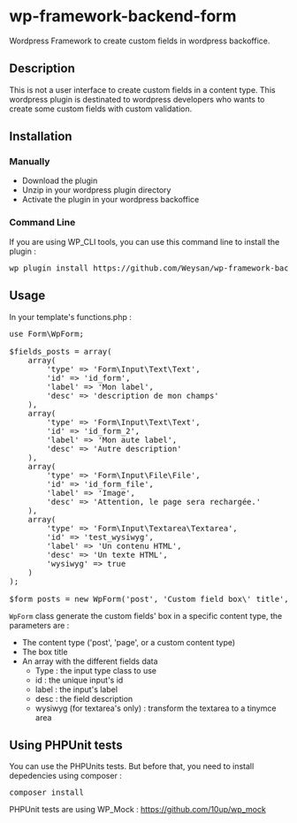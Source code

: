# wp-framework-backend-form
Wordpress Framework to create custom fields in wordpress backoffice.

## Description
This is not a user interface to create custom fields in a content type. This wordpress plugin is destinated to wordpress developers who wants to create some custom fields with custom validation.

## Installation

### Manually

- Download the plugin
- Unzip in your wordpress plugin directory
- Activate the plugin in your wordpress backoffice

### Command Line

If you are using WP_CLI tools, you can use this command line to install the plugin :

<pre>wp plugin install https://github.com/Weysan/wp-framework-backend-form/archive/master.zip --activate</pre>

## Usage
In your template's functions.php :

<pre>use Form\WpForm;

$fields_posts = array(
    array(
        'type' => 'Form\Input\Text\Text',
        'id' => 'id_form',
        'label' => 'Mon label',
        'desc' => 'description de mon champs'
    ),
    array(
        'type' => 'Form\Input\Text\Text',
        'id' => 'id_form_2',
        'label' => 'Mon aute label',
        'desc' => 'Autre description'
    ),
    array(
        'type' => 'Form\Input\File\File',
        'id' => 'id_form_file',
        'label' => 'Image',
        'desc' => 'Attention, le page sera rechargée.'
    ),
    array(
        'type' => 'Form\Input\Textarea\Textarea',
        'id' => 'test_wysiwyg',
        'label' => 'Un contenu HTML',
        'desc' => 'Un texte HTML',
        'wysiwyg' => true
    )
);

$form_posts = new WpForm('post', 'Custom field box\' title', $fields_posts);</pre>

`WpForm` class generate the custom fields' box in a specific content type, the parameters are :
- The content type ('post', 'page', or a custom content type)
- The box title
- An array with the different fields data
  * Type : the input type class to use
  * id : the unique input's id
  * label : the input's label
  * desc : the field description
  * wysiwyg (for textarea's only) : transform the textarea to a tinymce area

## Using PHPUnit tests
You can use the PHPUnits tests. But before that, you need to install depedencies using composer :

<pre>composer install</pre>

PHPUnit tests are using WP_Mock : https://github.com/10up/wp_mock
